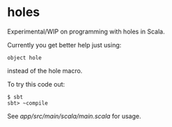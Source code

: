 # holes
Experimental/WIP on programming with holes in Scala.

Currently you get better help just using:

```
object hole
```

instead of the hole macro.

To try this code out:

```
$ sbt
sbt> ~compile
```

See _app/src/main/scala/main.scala_ for usage.


